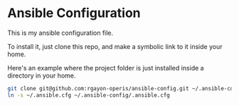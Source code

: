 # Ansible Configuration
This is my ansible configuration file.

To install it, just clone this repo, and make a symbolic link to it inside your home.

Here's an example where the project folder is just installed inside a directory in your home.
```bash
git clone git@github.com:rgayon-operis/ansible-config.git ~/.ansible-config
ln -s ~/.ansible.cfg ~/.ansible-config/.ansible.cfg
```
